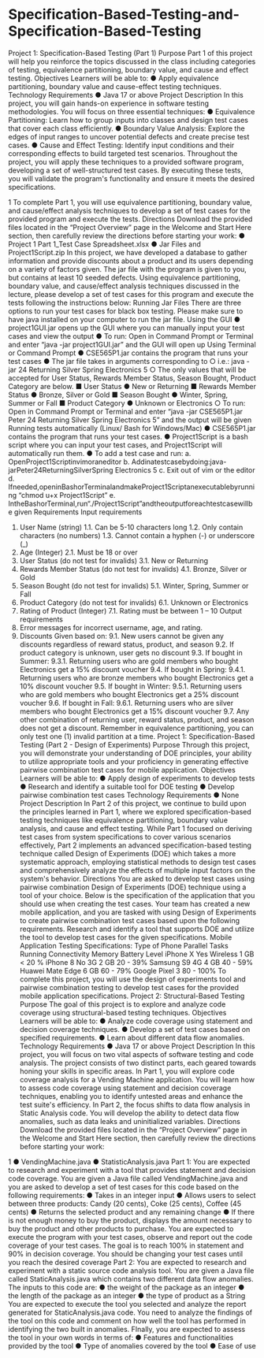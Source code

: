 # Specification-Based-Testing-and-Specification-Based-Testing
Project 1: Specification-Based Testing (Part 1)
Purpose
Part 1 of this project will help you reinforce the topics discussed in the class including categories of testing, equivalence partitioning, boundary value, and cause and effect testing.
Objectives
Learners will be able to:
● Apply equivalence partitioning, boundary value and cause-effect testing techniques.
Technology Requirements
● Java 17 or above
Project Description
In this project, you will gain hands-on experience in software testing methodologies. You will focus on three essential techniques:
● Equivalence Partitioning: Learn how to group inputs into classes and design test cases that cover each class efficiently.
● Boundary Value Analysis: Explore the edges of input ranges to uncover potential defects and create precise test cases.
● Cause and Effect Testing: Identify input conditions and their corresponding effects to build targeted test scenarios.
Throughout the project, you will apply these techniques to a provided software program, developing a set of well-structured test cases. By executing these tests, you will validate the program's functionality and ensure it meets the desired specifications.
 
1
To complete Part 1, you will use equivalence partitioning, boundary value, and cause/effect analysis techniques to develop a set of test cases for the provided program and execute the tests.
Directions
Download the provided files located in the “Project Overview” page in the Welcome and Start Here section, then carefully review the directions before starting your work:
● Project 1 Part 1_Test Case Spreadsheet.xlsx
● Jar Files and Project1Script.zip
In this project, we have developed a database to gather information and provide discounts about a product and its users depending on a variety of factors given. The jar file with the program is given to you, but contains at least 10 seeded defects. Using equivalence partitioning, boundary value, and cause/effect analysis techniques discussed in the lecture, please develop a set of test cases for this program and execute the tests following the instructions below:
Running Jar Files
There are three options to run your test cases for black box testing. Please make sure to have java installed on your computer to run the jar file.
Using the GUI
● project1GUI.jar opens up the GUI where you can manually input your test cases and view the output
● To run: Open in Command Prompt or Terminal and enter “java -jar project1GUI.jar” and the GUI will open up
Using Terminal or Command Prompt
● CSE565P1.jar contains the program that runs your test cases
● The jar file takes in arguments corresponding to <name> <age> <user status> <reward member status> <season bought> <product category> <rating of the product>
○ i.e.: java -jar <PATH to jar file> 24 Returning Silver Spring Electronics 5
○ The only values that will be accepted for User Status, Rewards Member Status, Season Bought, Product Category are below.
■ User Status
● New or Returning ■ Rewards Member Status
● Bronze, Silver or Gold ■ Season Bought
● Winter, Spring, Summer or Fall ■ Product Category
● Unknown or Electronics
○ To run: Open in Command Prompt or Terminal and enter “java -jar CSE565P1.jar Peter 24 Returning Silver Spring Electronics 5” and the output will be given
Running tests automatically (Linux/ Bash for Windows/Mac)
● CSE565P1.jar contains the program that runs your test cases.
● Project1Script is a bash script where you can input your test cases, and Project1Script will automatically run them.
● To add a test case and run:
a. OpenProject1Scriptinvimoraneditor
b. Addinatestcasebydoing:java-jar<PATHtojarfile>Peter24ReturningSilverSpring Electronics 5
c. Exit out of vim or the editor
d. Ifneeded,openinBashorTerminalandmakeProject1Scriptanexecutablebyrunning “chmod u+x Project1Script”
e. IntheBashorTerminal,run“./Project1Script”andtheoutputforeachtestcasewillbe given
Requirements
Input requirements
1. User Name (string)
1.1. Can be 5-10 characters long
1.2. Only contain characters (no numbers)
1.3. Cannot contain a hyphen (-) or underscore (_)
2. Age (Integer)
2.1. Must be 18 or over
3. User Status (do not test for invalids) 3.1. New or Returning
4. Rewards Member Status (do not test for invalids) 4.1. Bronze, Silver or Gold
5. Season Bought (do not test for invalids) 5.1. Winter, Spring, Summer or Fall
6. Product Category (do not test for invalids) 6.1. Unknown or Electronics
7. Rating of Product (Integer)
7.1. Rating must be between 1 – 10
Output requirements
8. Error messages for incorrect username, age, and rating.
9. Discounts Given based on:
9.1. New users cannot be given any discounts regardless of reward status, product, and
season
9.2. If product category is unknown, user gets no discount
9.3. If bought in Summer:
9.3.1. Returning users who are gold members who bought Electronics get a 15%
discount voucher
9.4. If bought in Spring:
9.4.1. Returning users who are bronze members who bought Electronics get a 10%
discount voucher
9.5. If bought in Winter:
9.5.1. Returning users who are gold members who bought Electronics get a 25%
discount voucher
9.6. If bought in Fall:
9.6.1. Returning users who are silver members who bought Electronics get a 15%
discount voucher
9.7. Any other combination of returning user, reward status, product, and season does not get a discount.
Remember in equivalence partitioning, you can only test one (1) invalid partition at a time.
Project 1: Specification-Based Testing (Part 2 - Design of Experiments)
Purpose
Through this project, you will demonstrate your understanding of DOE principles, your ability to utilize appropriate tools and your proficiency in generating effective pairwise combination test cases for mobile application.
Objectives
Learners will be able to:
● Apply design of experiments to develop tests
● Research and identify a suitable tool for DOE testing
● Develop pairwise combination test cases
Technology Requirements
● None
Project Description
In Part 2 of this project, we continue to build upon the principles learned in Part 1, where we explored specification-based testing techniques like equivalence partitioning, boundary value analysis, and cause and effect testing. While Part 1 focused on deriving test cases from system specifications to cover various scenarios effectively, Part 2 implements an advanced specification-based testing technique called Design of Experiments (DOE) which takes a more systematic approach, employing statistical methods to design test cases and comprehensively analyze the effects of multiple input factors on the system's behavior.
Directions
You are asked to develop test cases using pairwise combination Design of Experiments (DOE) technique using a tool of your choice. Below is the specification of the application that you should use when creating the test cases.
Your team has created a new mobile application, and you are tasked with using Design of Experiments to create pairwise combination test cases based upon the following requirements. Research and identify a tool that supports DOE and utilize the tool to develop test cases for the given specifications.
Mobile Application Testing Specifications:
Type of Phone
Parallel Tasks Running
Connectivity
Memory
Battery Level
iPhone X
Yes
Wireless
1 GB
< 20 %
iPhone 8
No
3G
2 GB
20 - 39%
Samsung S9
4G
4 GB
40 - 59%
Huawei Mate
Edge
6 GB
60 - 79%
Google Pixel 3
80 - 100%
To complete this project, you will use the design of experiments tool and pairwise combination testing to develop test cases for the provided mobile application specifications.
Project 2: Structural-Based Testing Purpose
The goal of this project is to explore and analyze code coverage using structural-based testing techniques.
Objectives
Learners will be able to:
● Analyze code coverage using statement and decision coverage techniques.
● Develop a set of test cases based on specified requirements.
● Learn about different data flow anomalies.
Technology Requirements
● Java 17 or above
Project Description
In this project, you will focus on two vital aspects of software testing and code analysis. The project consists of two distinct parts, each geared towards honing your skills in specific areas.
In Part 1, you will explore code coverage analysis for a Vending Machine application. You will learn how to assess code coverage using statement and decision coverage techniques, enabling you to identify untested areas and enhance the test suite's efficiency.
In Part 2, the focus shifts to data flow analysis in Static Analysis code. You will develop the ability to detect data flow anomalies, such as data leaks and uninitialized variables.
Directions
Download the provided files located in the “Project Overview” page in the Welcome and Start Here section, then carefully review the directions before starting your work:
 
1
● VendingMachine.java ● StatisticAnalysis.java
Part 1:
You are expected to research and experiment with a tool that provides statement and decision code coverage.
You are given a Java file called VendingMachine.java and you are asked to develop a set of test cases for this code based on the following requirements:
● Takes in an integer input
● Allows users to select between three products: Candy (20 cents), Coke (25 cents), Coffee (45 cents)
● Returns the selected product and any remaining change
● If there is not enough money to buy the product, displays the amount necessary to buy the product and other products to purchase.
You are expected to execute the program with your test cases, observe and report out the code coverage of your test cases. The goal is to reach 100% in statement and 90% in decision coverage. You should be changing your test cases until you reach the desired coverage
Part 2:
You are expected to research and experiment with a static source code analysis tool. You are given a Java file called StaticAnalysis.java which contains two different data flow
anomalies.
The inputs to this code are:
● the weight of the package as an integer
● the length of the package as an integer
● the type of product as a String
You are expected to execute the tool you selected and analyze the report generated for StaticAnalysis.java code. You need to analyze the findings of the tool on this code and comment on how well the tool has performed in identifying the two built in anomalies.
FInally, you are expected to assess the tool in your own words in terms of:
● Features and functionalities provided by the tool
● Type of anomalies covered by the tool
● Ease of use
